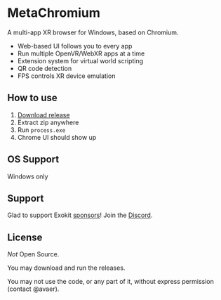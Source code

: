 # MetaChromium

A multi-app XR browser for Windows, based on Chromium.

- Web-based UI follows you to every app
- Run multiple OpenVR/WebXR apps at a time
- Extension system for virtual world scripting
- QR code detection
- FPS controls XR device emulation

## How to use

1. [Download release](https://get.metachromium.com/)
1. Extract zip anywhere
1. Run `process.exe`
1. Chrome UI should show up

## OS Support

Windows only

## Support

Glad to support Exokit [sponsors](https://github.com/sponsors/avaer)! Join the [Discord](https://discord.gg/9M8awV8).

## License

*Not* Open Source.

You may download and run the releases.

You may not use the code, or any part of it, without express permission (contact @avaer).
